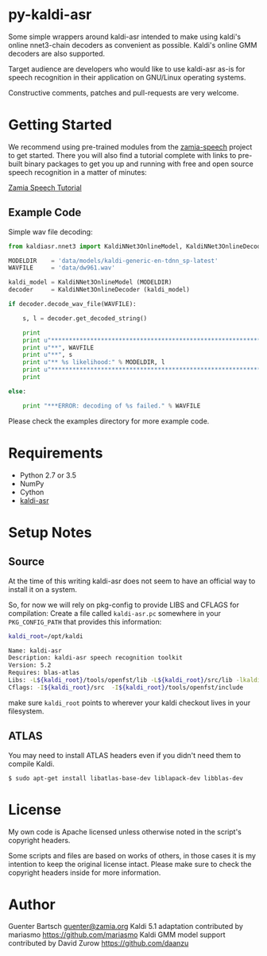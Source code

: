 # py-kaldi-asr

Some simple wrappers around kaldi-asr intended to make using kaldi's online nnet3-chain
decoders as convenient as possible. Kaldi's online GMM decoders are also supported.

Target audience are developers who would like to use kaldi-asr as-is for speech
recognition in their application on GNU/Linux operating systems.

Constructive comments, patches and pull-requests are very welcome.

Getting Started
===============

We recommend using pre-trained modules from the [zamia-speech](http://zamia-speech.org/) project
to get started. There you will also find a tutorial complete with links to pre-built binary packages
to get you up and running with free and open source speech recognition in a matter of minutes:

[Zamia Speech Tutorial](https://github.com/gooofy/zamia-speech#get-started-with-our-pre-trained-models)

Example Code
------------

Simple wav file decoding:

```python
from kaldiasr.nnet3 import KaldiNNet3OnlineModel, KaldiNNet3OnlineDecoder

MODELDIR    = 'data/models/kaldi-generic-en-tdnn_sp-latest'
WAVFILE     = 'data/dw961.wav'

kaldi_model = KaldiNNet3OnlineModel (MODELDIR)
decoder     = KaldiNNet3OnlineDecoder (kaldi_model)

if decoder.decode_wav_file(WAVFILE):

    s, l = decoder.get_decoded_string()

    print
    print u"*****************************************************************"
    print u"**", WAVFILE
    print u"**", s
    print u"** %s likelihood:" % MODELDIR, l
    print u"*****************************************************************"
    print

else:

    print "***ERROR: decoding of %s failed." % WAVFILE
```

Please check the examples directory for more example code.

Requirements
============

* Python 2.7 or 3.5
* NumPy
* Cython
* [kaldi-asr](http://kaldi-asr.org/ "kaldi-asr.org")

Setup Notes
===========

Source
------

At the time of this writing kaldi-asr does not seem to have an official way to
install it on a system. 

So, for now we will rely on pkg-config to provide LIBS and CFLAGS for compilation:
Create a file called `kaldi-asr.pc` somewhere in your `PKG_CONFIG_PATH` that provides
this information:

```bash
kaldi_root=/opt/kaldi

Name: kaldi-asr
Description: kaldi-asr speech recognition toolkit
Version: 5.2
Requires: blas-atlas
Libs: -L${kaldi_root}/tools/openfst/lib -L${kaldi_root}/src/lib -lkaldi-decoder -lkaldi-lat -lkaldi-fstext -lkaldi-hmm -lkaldi-feat -lkaldi-transform -lkaldi-gmm -lkaldi-tree -lkaldi-util -lkaldi-matrix -lkaldi-base -lkaldi-nnet3 -lkaldi-online2 -lkaldi-cudamatrix -lkaldi-ivector -lfst
Cflags: -I${kaldi_root}/src  -I${kaldi_root}/tools/openfst/include
```

make sure `kaldi_root` points to wherever your kaldi checkout lives in your filesystem.

ATLAS
-----

You may need to install ATLAS headers even if you didn't need them to compile Kaldi.

```
$ sudo apt-get install libatlas-base-dev liblapack-dev libblas-dev
```

License
=======

My own code is Apache licensed unless otherwise noted in the script's copyright
headers.

Some scripts and files are based on works of others, in those cases it is my
intention to keep the original license intact. Please make sure to check the
copyright headers inside for more information.

Author
======

Guenter Bartsch <guenter@zamia.org>
Kaldi 5.1 adaptation contributed by mariasmo https://github.com/mariasmo
Kaldi GMM model support contributed by David Zurow https://github.com/daanzu

